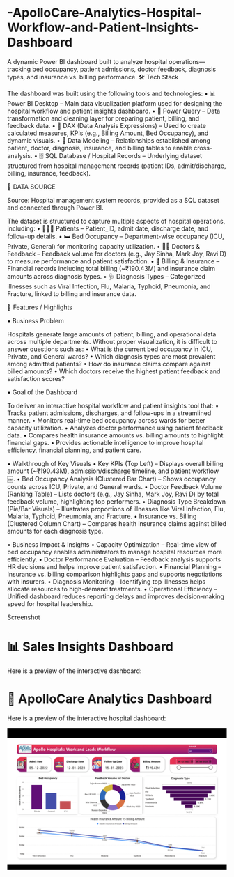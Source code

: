 # -ApolloCare-Analytics-Hospital-Workflow-and-Patient-Insights-Dashboard
A dynamic Power BI dashboard built to analyze hospital operations—tracking bed occupancy, patient admissions, doctor feedback, diagnosis types, and insurance vs. billing performance.
🛠️ Tech Stack

The dashboard was built using the following tools and technologies:
	•	📊 Power BI Desktop – Main data visualization platform used for designing the hospital workflow and patient insights dashboard.
	•	📂 Power Query – Data transformation and cleaning layer for preparing patient, billing, and feedback data.
	•	🧠 DAX (Data Analysis Expressions) – Used to create calculated measures, KPIs (e.g., Billing Amount, Bed Occupancy), and dynamic visuals.
	•	📝 Data Modeling – Relationships established among patient, doctor, diagnosis, insurance, and billing tables to enable cross-analysis.
	•	🗄️ SQL Database / Hospital Records – Underlying dataset structured from hospital management records (patient IDs, admit/discharge, billing, insurance, feedback).

 📂 DATA SOURCE

Source: Hospital management system records, provided as a SQL dataset and connected through Power BI.

The dataset is structured to capture multiple aspects of hospital operations, including:
	•	🧑‍🤝‍🧑 Patients – Patient_ID, admit date, discharge date, and follow-up details.
	•	🛏️ Bed Occupancy – Department-wise occupancy (ICU, Private, General) for monitoring capacity utilization.
	•	👨‍⚕️ Doctors & Feedback – Feedback volume for doctors (e.g., Jay Sinha, Mark Joy, Ravi D) to measure performance and patient satisfaction.
	•	🧾 Billing & Insurance – Financial records including total billing (~₹190.43M) and insurance claim amounts across diagnosis types.
	•	🩺 Diagnosis Types – Categorized illnesses such as Viral Infection, Flu, Malaria, Typhoid, Pneumonia, and Fracture, linked to billing and insurance data.

 🌟 Features / Highlights

• Business Problem

Hospitals generate large amounts of patient, billing, and operational data across multiple departments. Without proper visualization, it is difficult to answer questions such as:
	•	What is the current bed occupancy in ICU, Private, and General wards?
	•	Which diagnosis types are most prevalent among admitted patients?
	•	How do insurance claims compare against billed amounts?
	•	Which doctors receive the highest patient feedback and satisfaction scores?

• Goal of the Dashboard

To deliver an interactive hospital workflow and patient insights tool that:
	•	Tracks patient admissions, discharges, and follow-ups in a streamlined manner.
	•	Monitors real-time bed occupancy across wards for better capacity utilization.
	•	Analyzes doctor performance using patient feedback data.
	•	Compares health insurance amounts vs. billing amounts to highlight financial gaps.
	•	Provides actionable intelligence to improve hospital efficiency, financial planning, and patient care.

• Walkthrough of Key Visuals
	•	Key KPIs (Top Left) – Displays overall billing amount (~₹190.43M), admission/discharge timeline, and patient workflow ￼.
	•	Bed Occupancy Analysis (Clustered Bar Chart) – Shows occupancy counts across ICU, Private, and General wards.
	•	Doctor Feedback Volume (Ranking Table) – Lists doctors (e.g., Jay Sinha, Mark Joy, Ravi D) by total feedback volume, highlighting top performers.
	•	Diagnosis Type Breakdown (Pie/Bar Visuals) – Illustrates proportions of illnesses like Viral Infection, Flu, Malaria, Typhoid, Pneumonia, and Fracture.
	•	Insurance vs. Billing (Clustered Column Chart) – Compares health insurance claims against billed amounts for each diagnosis type.

• Business Impact & Insights
	•	Capacity Optimization – Real-time view of bed occupancy enables administrators to manage hospital resources more efficiently.
	•	Doctor Performance Evaluation – Feedback analysis supports HR decisions and helps improve patient satisfaction.
	•	Financial Planning – Insurance vs. billing comparison highlights gaps and supports negotiations with insurers.
	•	Diagnosis Monitoring – Identifying top illnesses helps allocate resources to high-demand treatments.
	•	Operational Efficiency – Unified dashboard reduces reporting delays and improves decision-making speed for hospital leadership.
 
   Screenshot
    

# 📊 Sales Insights Dashboard

Here is a preview of the interactive dashboard:

# 🏥 ApolloCare Analytics Dashboard

Here is a preview of the interactive hospital dashboard:

![Apollo Dashboard Overview](https://github.com/Akash-yadav01/-ApolloCare-Analytics-Hospital-Workflow-and-Patient-Insights-Dashboard/blob/main/Snapshot%20of%20the%20Dashboard.png)
